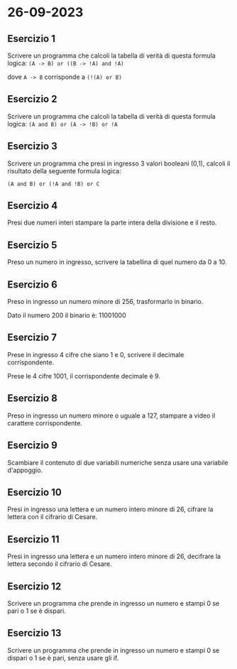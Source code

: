 # 26-09-2023

## Esercizio 1

Scrivere un programma che calcoli la tabella di verità di questa formula logica:
`(A -> B) or ((B -> !A) and !A)`

dove `A -> B` corrisponde a `(!(A) or B)`

## Esercizio 2

Scrivere un programma che calcoli la tabella di verità di questa formula logica:
`(A and B) or (A -> !B) or !A`

## Esercizio 3

Scrivere un programma che presi in ingresso 3 valori booleani (0,1), calcoli il risultato della seguente formula logica:

`(A and B) or (!A and !B) or C`

## Esercizio 4

Presi due numeri interi stampare la parte intera della divisione e il resto.

## Esercizio 5

Preso un numero in ingresso, scrivere la tabellina di quel numero da 0 a 10.

## Esercizio 6

Preso in ingresso un numero minore di 256, trasformarlo in binario.

Dato il numero 200 il binario è: 11001000

## Esercizio 7

Prese in ingresso 4 cifre che siano 1 e 0, scrivere il decimale corrispondente.

Prese le 4 cifre 1001, il corrispondente decimale è 9.

## Esercizio 8

Preso in ingresso un numero minore o uguale a 127, stampare a video il carattere corrispondente.

## Esercizio 9

Scambiare il contenuto di due variabili numeriche senza usare una variabile d'appoggio.

## Esercizio 10

Presi in ingresso una lettera e un numero intero minore di 26, cifrare la lettera con il cifrario di Cesare.

## Esercizio 11

Presi in ingresso una lettera e un numero intero minore di 26, decifrare la lettera secondo il cifrario di Cesare.

## Esercizio 12

Scrivere un programma che prende in ingresso un numero e stampi 0 se pari o 1 se è dispari.

## Esercizio 13

Scrivere un programma che prende in ingresso un numero e stampi 0 se dispari o 1 se è pari, senza usare gli if.






